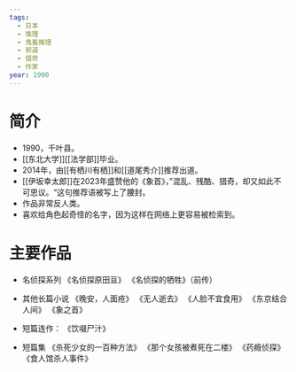 ```yaml
---
tags:
  - 日本
  - 推理
  - 鬼畜推理
  - 邪道
  - 猎奇
  - 作家
year: 1990
---
```

# 简介

- 1990，千叶县。
- [[东北大学]][[法学部]]毕业。
- 2014年，由[[有栖川有栖]]和[[道尾秀介]]推荐出道。
-  [[伊坂幸太郎]]在2023年盛赞他的《象首》，”混乱、残酷、猎奇，却又如此不可思议。“这句推荐语被写上了腰封。
- 作品非常反人类。
- 喜欢给角色起奇怪的名字，因为这样在网络上更容易被检索到。
# 主要作品

- 名侦探系列
《名侦探原田亘》
《名侦探的牺牲》（前传）

- 其他长篇小说
《晚安，人面疮》
《无人逝去》
《人脸不宜食用》
《东京结合人间》
《象之首》

- 短篇连作：
《饮啜尸汁》

- 短篇集
《杀死少女的一百种方法》
《那个女孩被煮死在二楼》
《药瘾侦探》
《食人馆杀人事件》


